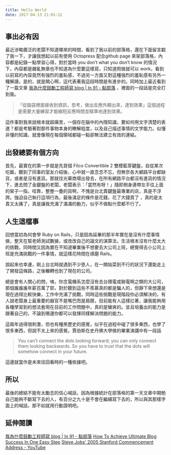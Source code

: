 ```yaml
---
title: Hello World
date: 2017-04-13 21:01:12
---
```

## 事出必有因

  最近涉略廣泛的老闆不知道哪來的時間，看到了我以前的部落格，還在下面留言戳了我一下，才讓我想起以前有使用 Octopress 配合github page 來架部落格，內容都是紀錄一點學習心得，對於當時 you don’t what you don’t know 的情況下，內容都是雜亂無章也不知道為什麼要這樣寫，只知道照做就可以 work，看到以前寫的內容竟然有強烈的羞恥感，不過另一方面又對這種強烈的羞恥感有另外一種解讀，是的，就是開心啊，這代表著我這段時間是有進步的。同時加上最近看到了一篇文章 [我為什麼鼓勵工程師寫 blog | In 91 - 點部落](https://dotblogs.com.tw/hatelove/2017/03/26/why-engineers-should-keep-blogging) ，裡面的一段話是完全打到我。


> 「從腦袋裡面接收到資訊，思考，做出反應外顯出來，達到效果」這個過程是需要大量練習才能縮短反應時間並精準地達到效果。

	
  這件事對我來說根本就超痛苦，一個存在腦中的內隱知識，要如何用文字清楚的表達？都是考驗著對那件事物本身的瞭解程度，以及自己描述事情的文字能力。似懂非懂的知識，就會像現在每個領域都碰一點卻無法建立有效的連結。

## 出發總要有個方向

	
  首先，最實在的第一步就是先買個 Filco Convertible 2 雙模藍芽鍵盤，自從某次吃飯，聽到了同事的室友介紹後，心中就一直念念不忘，但無奈各大網路平台都缺貨，或者是沒有進貨。那就往光華商場出發去，在所有網路平台都沒有進貨的情況下，進去問了金鍵盤的老闆，老闆表示：「當然有呀！」隨即側身連帶左手往上面的架子一指，哇靠，整整一疊的貨啊，不愧是台北賣鍵盤最專業的店，真是不浮誇。強迫自己執行這項行為，最後滿足的條件是花錢，花了大錢買了 ，真的是太貴又太痛了，真是讓我充滿了滿滿的動力，似乎不做點什麼都不行了。

## 人生這檔事
	
  
  回想當初為何會學 Ruby on Rails，只是因為延畢的那半年實在是沒有什麼事情做，整天在幫老師測試數據，或改改自己的論文的演算法，生活根本沒有什麼太大的挑戰，同時間又因為實在不知道畢業後不想要去大公司上班，總覺得去小公司上班是充滿挑戰的一件事情，就這樣花時間在琢磨 Rails。

	
  說起來也幸運，剛上台北時就遇到不少恩人，在一開始菜到不行的狀況下還能走上了開發這條路，之後輾轉也到了現在的公司。

	
  總是會有人關心的問，咦，你念電機系怎麼沒有去台積電或聯電啊之類的大公司，那個誰誰誰年薪百萬了耶，對於聽到這些不羨慕真的都是騙人的，但靜下來想還是現在過得比較快樂，工作中充滿了挑戰，同時這些挑戰是現階段你必須解決的，有人說老闆身上最重要的器官不是嘴巴而是肩膀，目前能有人這樣扛著，讓我能夠用各種學習到的想法套用在目前的工作問題中，真的是蠻爽的。並且培養出的能力是跟著自己的，不論到哪邊你都可以發揮同樣解決問題的能力。

這兩年過得很刺激，但也有種黑歷史的感覺，似乎在過程中碰了很多東西，也學了很多東西，但說不太上來的感覺。賈伯斯在史丹佛大學做的畢業演講中有一段話

> You can’t connect the dots looking forward; you can only connect them looking backwards. So you have to trust that the dots will somehow connect in your future.


這邊就當作是未來往回看時的一種依據吧。

## 所以

	
  最後的總結不能有太勵志的信心喊話，因為根據統計在部落格的第一天文章中期勉自己能夠不斷寫下去的人，有百分之九十是不會在繼續寫下去的，所以與其那樣字面上的喊話，那不如就用行動證明吧。


## 延伸閱讀
[我為什麼鼓勵工程師寫 blog | In 91 - 點部落](https://dotblogs.com.tw/hatelove/2017/03/26/why-engineers-should-keep-blogging)
[How To Achieve Ultimate Blog Success In One Easy Step](https://blog.codinghorror.com/how-to-achieve-ultimate-blog-success-in-one-easy-step/)
[Steve Jobs’ 2005 Stanford Commencement Address - YouTube](https://www.youtube.com/watch?v=UF8uR6Z6KLc)